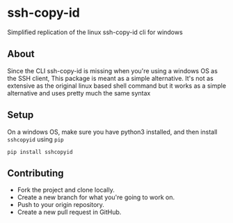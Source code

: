 # ssh-copy-id

Simplified replication of the linux ssh-copy-id cli for windows

## About 

Since the CLI ssh-copy-id is missing when you're using a windows OS as the SSH client,
This package is meant as a simple alternative. It's not as extensive as the original linux based shell
command but it works as a simple alternative and uses pretty much the same syntax

## Setup

On a windows OS, make sure you have python3 installed, and then install `sshcopyid` using `pip`

```
pip install sshcopyid
```

## Contributing

- Fork the project and clone locally.
- Create a new branch for what you're going to work on.
- Push to your origin repository.
- Create a new pull request in GitHub.
